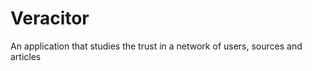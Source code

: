 Veracitor
=========

An application that studies the trust in a network of users, sources and articles
